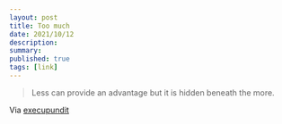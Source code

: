 ```yaml
---
layout: post
title: Too much 
date: 2021/10/12
description: 
summary:
published: true
tags: [link]
---
```



> Less can provide an advantage but it is hidden beneath the more.

Via [execupundit](http://www.execupundit.com/2021/10/too-much.html)